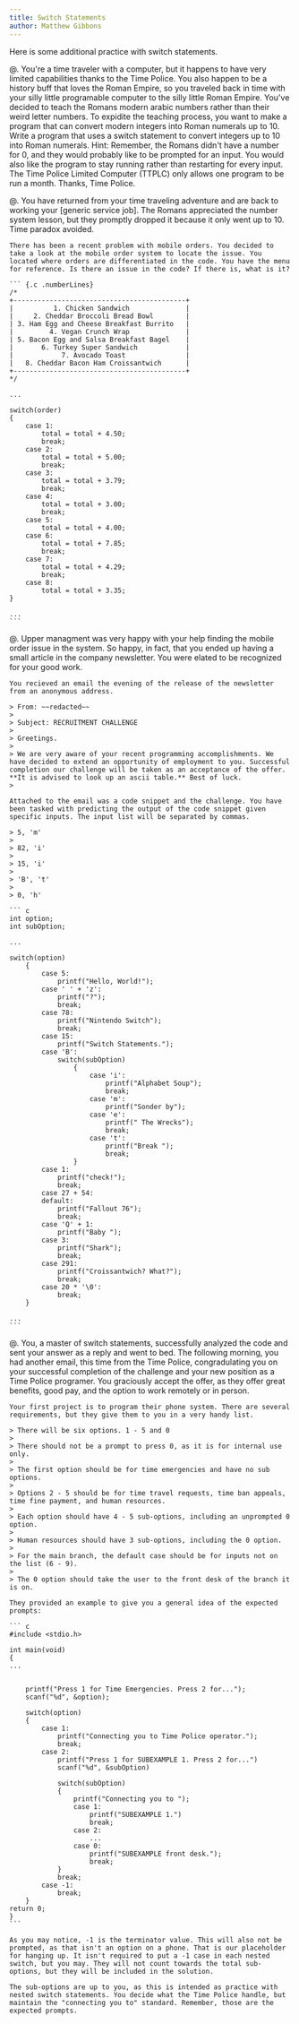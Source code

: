 ```yaml
---
title: Switch Statements
author: Matthew Gibbons
---
```


Here is some additional practice with switch statements. 

@. You're a time traveler with a computer, but it happens to have very limited capabilities thanks to the Time Police. You also happen to be a history buff that loves the Roman Empire, so you traveled back in time with your silly little programable computer to the silly little Roman Empire. You've decided to teach the Romans modern arabic numbers rather than their weird letter numbers. To expidite the teaching process, you want to make a program that can convert modern integers into Roman numerals up to 10. Write a program that uses a switch statement to convert integers up to 10 into Roman numerals. Hint: Remember, the Romans didn't have a number for 0, and they would probably like to be prompted for an input. You would also like the program to stay running rather than restarting for every input. The Time Police Limited Computer (TTPLC) only allows one program to be run a month. Thanks, Time Police.



@. You have returned from your time traveling adventure and are back to working your \[generic service job\]. The Romans appreciated the number system lesson, but they promptly dropped it because it only went up to 10. Time paradox avoided. 

	There has been a recent problem with mobile orders. You decided to take a look at the mobile order system to locate the issue. You located where orders are differentiated in the code. You have the menu for reference. Is there an issue in the code? If there is, what is it?

	``` {.c .numberLines}
	/*
	+-------------------------------------------+
	|          1. Chicken Sandwich              |
	|     2. Cheddar Broccoli Bread Bowl        |
	| 3. Ham Egg and Cheese Breakfast Burrito   |
	|         4. Vegan Crunch Wrap              |
	| 5. Bacon Egg and Salsa Breakfast Bagel    |
	|       6. Turkey Super Sandwich            |
	|            7. Avocado Toast               |
	|   8. Cheddar Bacon Ham Croissantwich      |
	+-------------------------------------------+
	*/

	...

	switch(order)
	{
		case 1:
			total = total + 4.50;
			break;
		case 2:
			total = total + 5.00;
			break;
		case 3:
			total = total + 3.79;
			break;
		case 4:
			total = total + 3.00;
			break;
		case 5:
			total = total + 4.00;
		case 6:
			total = total + 7.85;
			break;
		case 7:
			total = total + 4.29;
			break;
		case 8:
			total = total + 3.35;
	}

	...
	```



@. Upper managment was very happy with your help finding the mobile order issue in the system. So happy, in fact, that you ended up having a small article in the company newsletter. You were elated to be recognized for your good work.

	You recieved an email the evening of the release of the newsletter from an anonymous address.

	> From: ~~redacted~~
	>
	> Subject: RECRUITMENT CHALLENGE
	>
	> Greetings.
	>
	> We are very aware of your recent programming accomplishments. We have decided to extend an opportunity of employment to you. Successful completion our challenge will be taken as an acceptance of the offer. **It is advised to look up an ascii table.** Best of luck.
	>

	Attached to the email was a code snippet and the challenge. You have been tasked with predicting the output of the code snippet given specific inputs. The input list will be separated by commas.

	> 5, 'm'
	>
	> 82, 'i'
	>
	> 15, 'i'
	>
	> 'B', 't'
	>
	> 0, 'h'

	``` c
	int option;
	int subOption;

	...

	switch(option)
		{
			case 5:
				printf("Hello, World!");
			case ' ' + 'z':
				printf("?");
				break;
			case 78:
				printf("Nintendo Switch");
				break;
			case 15:
				printf("Switch Statements.");
			case 'B':
				switch(subOption)
					{
						case 'i':
							printf("Alphabet Soup");
							break;
						case 'm':
							printf("Sonder by");
						case 'e':
							printf(" The Wrecks");
							break;
						case 't':
							printf("Break ");
							break;
					}
			case 1:
				printf("check!");
				break;
			case 27 + 54:
			default:
				printf("Fallout 76");
				break;
			case 'Q' + 1:
				printf("Baby ");
			case 3:
				printf("Shark");
				break;
			case 291:
				printf("Croissantwich? What?");
				break;
			case 20 * '\0':
				break;
		} 

	...
	```

@. You, a master of switch statements, successfully analyzed the code and sent your answer as a reply and went to bed. The following morning, you had another email, this time from the Time Police, congradulating you on your successful completion of the challenge and your new position as a Time Police programer. You graciously accept the offer, as they offer great benefits, good pay, and the option to work remotely or in person.

	Your first project is to program their phone system. There are several requirements, but they give them to you in a very handy list.

	> There will be six options. 1 - 5 and 0
	>
	> There should not be a prompt to press 0, as it is for internal use only.
	>
	> The first option should be for time emergencies and have no sub options.
	>
	> Options 2 - 5 should be for time travel requests, time ban appeals, time fine payment, and human resources.
	>
	> Each option should have 4 - 5 sub-options, including an unprompted 0 option.
	>
	> Human resources should have 3 sub-options, including the 0 option.
	>
	> For the main branch, the default case should be for inputs not on the list (6 - 9).
	>
	> The 0 option should take the user to the front desk of the branch it is on.

	They provided an example to give you a general idea of the expected prompts:

	``` c
	#include <stdio.h>
	
	int main(void)
	{
	...


		printf("Press 1 for Time Emergencies. Press 2 for...");
		scanf("%d", &option);

		switch(option)
		{
			case 1:
				printf("Connecting you to Time Police operator.");
				break;
			case 2:
				printf("Press 1 for SUBEXAMPLE 1. Press 2 for...")
				scanf("%d", &subOption)

				switch(subOption)
				{
					printf("Connecting you to ");
					case 1:
						printf("SUBEXAMPLE 1.")
						break;
					case 2:
						...
					case 0:
						printf("SUBEXAMPLE front desk.");
						break;	
				}
				break;
			case -1:
				break;
		}
	return 0;
	}
	```

	As you may notice, -1 is the terminator value. This will also not be prompted, as that isn't an option on a phone. That is our placeholder for hanging up. It isn't required to put a -1 case in each nested switch, but you may. They will not count towards the total sub-options, but they will be included in the solution.

	The sub-options are up to you, as this is intended as practice with nested switch statements. You decide what the Time Police handle, but maintain the "connecting you to" standard. Remember, those are the expected prompts.